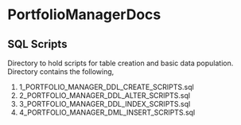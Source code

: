 # PortfolioManagerDocs
## SQL Scripts
Directory to hold scripts for table creation and basic data population.
Directory contains the following,
1. 1_PORTFOLIO_MANAGER_DDL_CREATE_SCRIPTS.sql
2. 2_PORTFOLIO_MANAGER_DDL_ALTER_SCRIPTS.sql
3. 3_PORTFOLIO_MANAGER_DDL_INDEX_SCRIPTS.sql
4. 4_PORTFOLIO_MANAGER_DML_INSERT_SCRIPTS.sql
